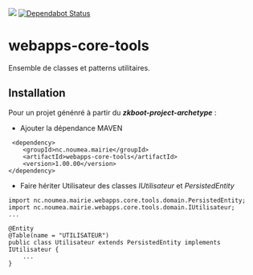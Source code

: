 [![](https://jitpack.io/v/DSI-Ville-Noumea/webapps-core-tools.svg)](https://jitpack.io/#DSI-Ville-Noumea/webapps-core-tools)
[![Dependabot Status](https://api.dependabot.com/badges/status?host=github&identifier=136540346)](https://dependabot.com)

# webapps-core-tools

Ensemble de classes et patterns utilitaires. 

## Installation
Pour un projet génénré à partir du ***zkboot-project-archetype*** :  
* Ajouter la dépendance MAVEN
````
 <dependency>
    <groupId>nc.noumea.mairie</groupId>
    <artifactId>webapps-core-tools</artifactId>
    <version>1.00.00</version>
</dependency>
````
* Faire hériter Utilisateur des classes *IUtilisateur* et *PersistedEntity*
````
import nc.noumea.mairie.webapps.core.tools.domain.PersistedEntity;
import nc.noumea.mairie.webapps.core.tools.domain.IUtilisateur;
...

@Entity
@Table(name = "UTILISATEUR")
public class Utilisateur extends PersistedEntity implements IUtilisateur {
    ...
}
````
